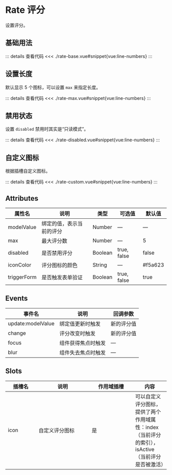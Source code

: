 <script setup>
import rateBase from "./rate-base.vue"
import rateMax from "./rate-max.vue"
import rateDisabled from "./rate-disabled.vue"
import rateCustom from "./rate-custom.vue"
</script>

# Rate 评分

设置评分。

## 基础用法

<rateBase />

::: details 查看代码
<<< ./rate-base.vue#snippet{vue:line-numbers}
:::



## 设置长度

默认显示 5 个图标，可以设置 ```max``` 来指定长度。

<rateMax />

::: details 查看代码
<<< ./rate-max.vue#snippet{vue:line-numbers}
:::



## 禁用状态

设置 ```disabled``` 禁用时其实是“只读模式”。

<rateDisabled />

::: details 查看代码
<<< ./rate-disabled.vue#snippet{vue:line-numbers}
:::


## 自定义图标

根据插槽自定义图标。

<rateCustom />

::: details 查看代码
<<< ./rate-custom.vue#snippet{vue:line-numbers}
:::


## Attributes

<table>
  <thead>
    <tr>
      <th>属性名</th>
      <th>说明</th>
      <th>类型</th>
      <th>可选值</th>
      <th>默认值</th>
    </tr>
  </thead>
  <tbody>
    <tr>
      <td>modelValue</td>
      <td>绑定的值，表示当前的评分</td>
      <td>Number</td>
      <td>—</td>
      <td>—</td>
    </tr>
    <tr>
      <td>max</td>
      <td>最大评分数</td>
      <td>Number</td>
      <td>—</td>
      <td>5</td>
    </tr>
    <tr>
      <td>disabled</td>
      <td>是否禁用评分</td>
      <td>Boolean</td>
      <td>true, false</td>
      <td>false</td>
    </tr>
    <tr>
      <td>iconColor</td>
      <td>评分图标的颜色</td>
      <td>String</td>
      <td>—</td>
      <td>#f5a623</td>
    </tr>
    <tr>
      <td>triggerForm</td>
      <td>是否触发表单验证</td>
      <td>Boolean</td>
      <td>true, false</td>
      <td>true</td>
    </tr>
  </tbody>
</table>

## Events

<table>
  <thead>
    <tr>
      <th>事件名</th>
      <th>说明</th>
      <th>回调参数</th>
    </tr>
  </thead>
  <tbody>
    <tr>
      <td>update:modelValue</td>
      <td>绑定值更新时触发</td>
      <td>新的评分值</td>
    </tr>
    <tr>
      <td>change</td>
      <td>评分改变时触发</td>
      <td>新的评分值</td>
    </tr>
    <tr>
      <td>focus</td>
      <td>组件获得焦点时触发</td>
      <td>—</td>
    </tr>
    <tr>
      <td>blur</td>
      <td>组件失去焦点时触发</td>
      <td>—</td>
    </tr>
  </tbody>
</table>

## Slots

<table>
  <thead>
    <tr>
      <th width="80">插槽名</th>
      <th width="150">说明</th>
      <th width="120">作用域插槽</th>
      <th>内容</th>
    </tr>
  </thead>
  <tbody>
    <tr>
      <td>icon</td>
      <td>自定义评分图标</td>
      <td>是</td>
      <td>可以自定义评分图标，提供了两个作用域属性：index（当前评分的索引），isActive（当前评分是否被激活）</td>
    </tr>
  </tbody>
</table>
